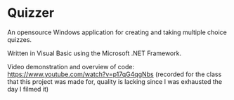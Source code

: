 # Quizzer
An opensource Windows application for creating and taking multiple choice quizzes.

Written in Visual Basic using the Microsoft .NET Framework.

Video demonstration and overview of code: https://www.youtube.com/watch?v=p17qG4qgNbs (recorded for the class that this project was made for, quality is lacking since I was exhausted the day I filmed it)
